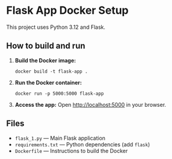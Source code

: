 # Flask App Docker Setup

This project uses Python 3.12 and Flask.

## How to build and run

1. **Build the Docker image:**
   ```
   docker build -t flask-app .
   ```

2. **Run the Docker container:**
   ```
   docker run -p 5000:5000 flask-app
   ```

3. **Access the app:**
   Open [http://localhost:5000](http://localhost:5000) in your browser.

## Files

- `flask_1.py` — Main Flask application
- `requirements.txt` — Python dependencies (add `flask`)
- `Dockerfile` — Instructions to build the Docker